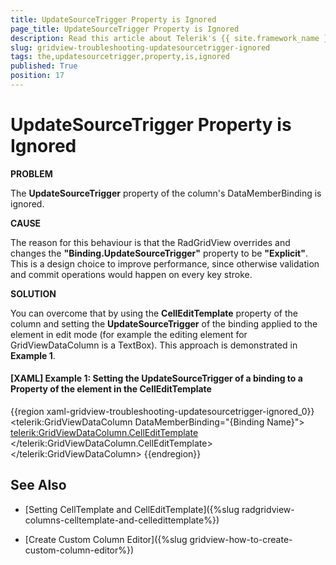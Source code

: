```yaml
---
title: UpdateSourceTrigger Property is Ignored
page_title: UpdateSourceTrigger Property is Ignored
description: Read this article about Telerik's {{ site.framework_name }} DataGrid to learn what to do when the UpdateSourceTrigger property of the column's DataMemberBinding is ignored.
slug: gridview-troubleshooting-updatesourcetrigger-ignored
tags: the,updatesourcetrigger,property,is,ignored
published: True
position: 17
---
```


# UpdateSourceTrigger Property is Ignored

__PROBLEM__

The __UpdateSourceTrigger__ property of the column's DataMemberBinding is ignored.
        
__CAUSE__

The reason for this behaviour is that the RadGridView overrides and changes the __"Binding.UpdateSourceTrigger"__ property to be __"Explicit"__. This is a design choice to improve performance, since otherwise validation and commit operations would happen on every key stroke.
        
__SOLUTION__

You can overcome that by using the __CellEditTemplate__ property of the column and setting the __UpdateSourceTrigger__ of the binding applied to the element in edit mode (for example the editing element for GridViewDataColumn is a TextBox). This approach is demonstrated in __Example 1__.

#### __[XAML] Example 1: Setting the UpdateSourceTrigger of a binding to a Property of the element in the CellEditTemplate__

{{region xaml-gridview-troubleshooting-updatesourcetrigger-ignored_0}}
	<!-- In this example we have a column bound to the Name property of our model-->
    <telerik:GridViewDataColumn DataMemberBinding="{Binding Name}">
        <telerik:GridViewDataColumn.CellEditTemplate>
            <DataTemplate>
                <TextBox Text="{Binding Name, UpdateSourceTrigger=PropertyChanged}" />
            </DataTemplate>
        </telerik:GridViewDataColumn.CellEditTemplate>
    </telerik:GridViewDataColumn>
{{endregion}}
     
## See Also

* [Setting CellTemplate and CellEditTemplate]({%slug radgridview-columns-celltemplate-and-celledittemplate%})

* [Create Custom Column Editor]({%slug gridview-how-to-create-custom-column-editor%})
